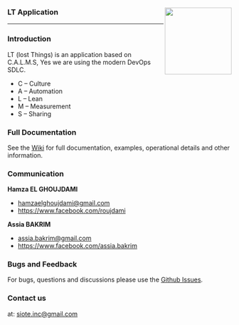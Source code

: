 ### LT Application <a> <img src='https://raw.githubusercontent.com/m2ssio/LostThings/master/lost-found-0413.jpg' align='right' width='150'></a>
------------------------
### Introduction

LT (lost Things) is an application based on C.A.L.M.S, Yes we are using the modern DevOps SDLC. 

* C – Culture
* A – Automation
* L – Lean
* M – Measurement
* S – Sharing

### Full Documentation
See the [Wiki](https://github.com/m2ssio/LostThings/wiki) for full documentation, examples, operational details and other information.

### Communication
**Hamza EL GHOUJDAMI**

- <hamzaelghoujdami@gmail.com>
- <https://www.facebook.com/roujdami>

**Assia BAKRIM**

- <assia.bakrim@gmail.com>
- <https://www.facebook.com/assia.bakrim>

### Bugs and Feedback
For bugs, questions and discussions please use the [Github Issues](https://github.com/m2ssio/lower/issues).

### Contact us
at: <siote.inc@gmail.com>
